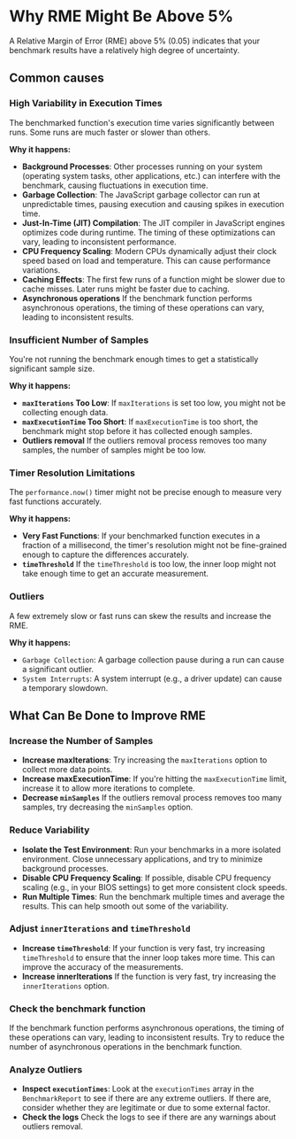 # Why RME Might Be Above 5%

A Relative Margin of Error (RME) above 5% (0.05) indicates that your benchmark results have a relatively high degree of uncertainty.

## Common causes

### High Variability in Execution Times

The benchmarked function's execution time varies significantly between runs. Some runs are much faster or slower than others.

**Why it happens:**

- **Background Processes**: Other processes running on your system (operating system tasks, other applications, etc.) can interfere with the benchmark, causing fluctuations in execution time.
- **Garbage Collection**: The JavaScript garbage collector can run at unpredictable times, pausing execution and causing spikes in execution time.
- **Just-In-Time (JIT) Compilation**: The JIT compiler in JavaScript engines optimizes code during runtime. The timing of these optimizations can vary, leading to inconsistent performance.
- **CPU Frequency Scaling**: Modern CPUs dynamically adjust their clock speed based on load and temperature. This can cause performance variations.
- **Caching Effects**: The first few runs of a function might be slower due to cache misses. Later runs might be faster due to caching.
- **Asynchronous operations** If the benchmark function performs asynchronous operations, the timing of these operations can vary, leading to inconsistent results.

### Insufficient Number of Samples

You're not running the benchmark enough times to get a statistically significant sample size.

**Why it happens:**

- **`maxIterations` Too Low**: If `maxIterations` is set too low, you might not be collecting enough data.
- **`maxExecutionTime` Too Short**: If `maxExecutionTime` is too short, the benchmark might stop before it has collected enough samples.
- **Outliers removal** If the outliers removal process removes too many samples, the number of samples might be too low.

### Timer Resolution Limitations

The `performance.now()` timer might not be precise enough to measure very fast functions accurately.

**Why it happens:**

- **Very Fast Functions**: If your benchmarked function executes in a fraction of a millisecond, the timer's resolution might not be fine-grained enough to capture the differences accurately.
- **`timeThreshold`** If the `timeThreshold` is too low, the inner loop might not take enough time to get an accurate measurement.

### Outliers

A few extremely slow or fast runs can skew the results and increase the RME.

**Why it happens:**

- `Garbage Collection`: A garbage collection pause during a run can cause a significant outlier.
- `System Interrupts`: A system interrupt (e.g., a driver update) can cause a temporary slowdown.

## What Can Be Done to Improve RME

### Increase the Number of Samples

- **Increase maxIterations**: Try increasing the `maxIterations` option to collect more data points.
- **Increase maxExecutionTime**: If you're hitting the `maxExecutionTime` limit, increase it to allow more iterations to complete.
- **Decrease `minSamples`** If the outliers removal process removes too many samples, try decreasing the `minSamples` option.

### Reduce Variability

- **Isolate the Test Environment**: Run your benchmarks in a more isolated environment. Close unnecessary applications, and try to minimize background processes.
- **Disable CPU Frequency Scaling**: If possible, disable CPU frequency scaling (e.g., in your BIOS settings) to get more consistent clock speeds.
- **Run Multiple Times**: Run the benchmark multiple times and average the results. This can help smooth out some of the variability.

### Adjust `innerIterations` and `timeThreshold`

- **Increase `timeThreshold`**: If your function is very fast, try increasing `timeThreshold` to ensure that the inner loop takes more time. This can improve the accuracy of the measurements.
- **Increase innerIterations** If the function is very fast, try increasing the `innerIterations` option.

### Check the benchmark function

If the benchmark function performs asynchronous operations, the timing of these operations can vary, leading to inconsistent results. Try to reduce the number of asynchronous operations in the benchmark function.

### Analyze Outliers

- **Inspect `executionTimes`**: Look at the `executionTimes` array in the `BenchmarkReport` to see if there are any extreme outliers. If there are, consider whether they are legitimate or due to some external factor.
- **Check the logs** Check the logs to see if there are any warnings about outliers removal.
